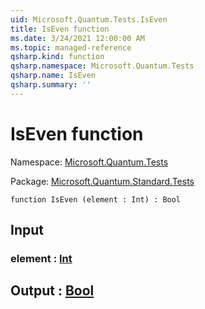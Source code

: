 ```yaml
---
uid: Microsoft.Quantum.Tests.IsEven
title: IsEven function
ms.date: 3/24/2021 12:00:00 AM
ms.topic: managed-reference
qsharp.kind: function
qsharp.namespace: Microsoft.Quantum.Tests
qsharp.name: IsEven
qsharp.summary: ''
---
```


# IsEven function

Namespace: [Microsoft.Quantum.Tests](xref:Microsoft.Quantum.Tests)

Package: [Microsoft.Quantum.Standard.Tests](https://nuget.org/packages/Microsoft.Quantum.Standard.Tests)




```qsharp
function IsEven (element : Int) : Bool
```


## Input

### element : [Int](xref:microsoft.quantum.lang-ref.int)





## Output : [Bool](xref:microsoft.quantum.lang-ref.bool)

